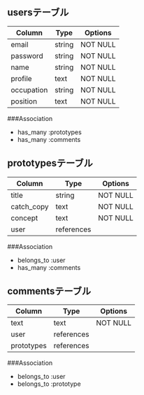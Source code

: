 ## usersテーブル
| Column     | Type   | Options  |
| ---------- | ------ | -------- |
| email      | string | NOT NULL |
| password   | string | NOT NULL |
| name       | string | NOT NULL |
| profile    | text   | NOT NULL |
| occupation | string | NOT NULL |
| position   | text   | NOT NULL |

###Association
- has_many :prototypes
- has_many :comments 

## prototypesテーブル
| Column     | Type       | Options       |
| ---------- | ---------- | ------------- |
| title      | string     | NOT NULL      |
| catch_copy | text       | NOT NULL      |
| concept    | text       | NOT NULL      |
| user       | references |               |

###Association
- belongs_to :user
- has_many   :comments 

## commentsテーブル
| Column     | Type       | Options  |
| ---------- | ---------- | -------- |
| text       | text       | NOT NULL |
| user       | references |          |
| prototypes | references |          |

###Association
- belongs_to :user
- belongs_to :prototype